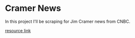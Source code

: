 # Cramer News


In this project I'll be scraping for Jim Cramer news from CNBC.

[resource link](https://medium.com/@wisjnujudho/how-to-scrape-google-news-top-stories-bs4-nopagination-80b882a214e5)